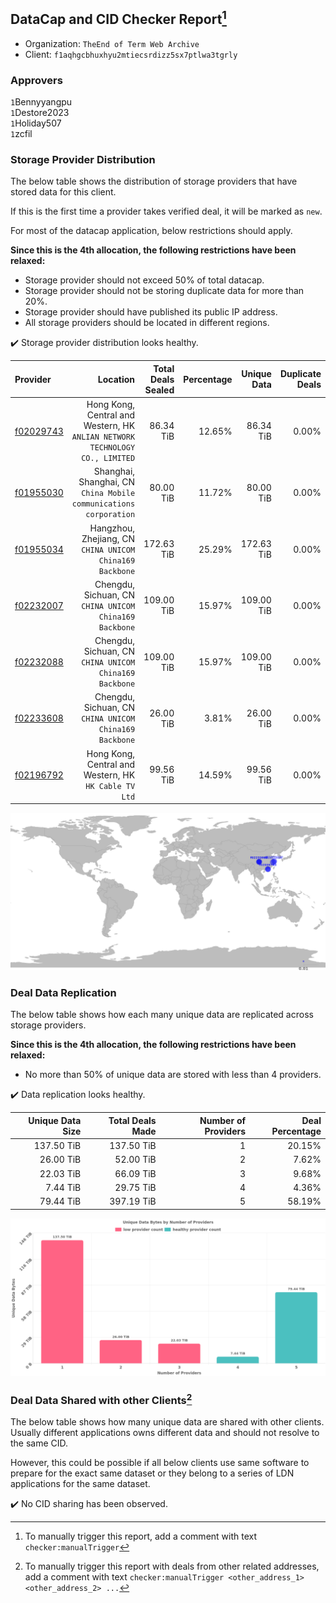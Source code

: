 ## DataCap and CID Checker Report[^1]
 - Organization: `TheEnd of Term Web Archive`
 - Client: `f1aqhgcbhuxhyu2mtiecsrdizz5sx7ptlwa3tgrly`
### Approvers
`1`Bennyyangpu<br/>`1`Destore2023<br/>`1`Holiday507<br/>`1`zcfil

### Storage Provider Distribution
The below table shows the distribution of storage providers that have stored data for this client.

If this is the first time a provider takes verified deal, it will be marked as `new`.

For most of the datacap application, below restrictions should apply.

**Since this is the 4th allocation, the following restrictions have been relaxed:**
 - Storage provider should not exceed 50% of total datacap.
 - Storage provider should not be storing duplicate data for more than 20%.
 - Storage provider should have published its public IP address.
 - All storage providers should be located in different regions.

✔️ Storage provider distribution looks healthy.

| Provider                                              |                                                                        Location | Total Deals Sealed | Percentage | Unique Data | Duplicate Deals |
| :---------------------------------------------------- | ------------------------------------------------------------------------------: | -----------------: | ---------: | ----------: | --------------: |
| [f02029743](https://filfox.info/en/address/f02029743) | Hong Kong, Central and Western, HK<br/>`ANLIAN NETWORK TECHNOLOGY CO., LIMITED` |          86.34 TiB |     12.65% |   86.34 TiB |           0.00% |
| [f01955030](https://filfox.info/en/address/f01955030) |            Shanghai, Shanghai, CN<br/>`China Mobile communications corporation` |          80.00 TiB |     11.72% |   80.00 TiB |           0.00% |
| [f01955034](https://filfox.info/en/address/f01955034) |                     Hangzhou, Zhejiang, CN<br/>`CHINA UNICOM China169 Backbone` |         172.63 TiB |     25.29% |  172.63 TiB |           0.00% |
| [f02232007](https://filfox.info/en/address/f02232007) |                       Chengdu, Sichuan, CN<br/>`CHINA UNICOM China169 Backbone` |         109.00 TiB |     15.97% |  109.00 TiB |           0.00% |
| [f02232088](https://filfox.info/en/address/f02232088) |                       Chengdu, Sichuan, CN<br/>`CHINA UNICOM China169 Backbone` |         109.00 TiB |     15.97% |  109.00 TiB |           0.00% |
| [f02233608](https://filfox.info/en/address/f02233608) |                       Chengdu, Sichuan, CN<br/>`CHINA UNICOM China169 Backbone` |          26.00 TiB |      3.81% |   26.00 TiB |           0.00% |
| [f02196792](https://filfox.info/en/address/f02196792) |                        Hong Kong, Central and Western, HK<br/>`HK Cable TV Ltd` |          99.56 TiB |     14.59% |   99.56 TiB |           0.00% |

<img src="https://raw.githubusercontent.com/data-preservation-programs/filplus-checker-assets/main/filecoin-project/filecoin-plus-large-datasets/issues/2078/1691506146381.png"/>

### Deal Data Replication
The below table shows how each many unique data are replicated across storage providers.


**Since this is the 4th allocation, the following restrictions have been relaxed:**
- No more than 50% of unique data are stored with less than 4 providers.

✔️ Data replication looks healthy.

| Unique Data Size | Total Deals Made | Number of Providers | Deal Percentage |
| ---------------: | ---------------: | ------------------: | --------------: |
|       137.50 TiB |       137.50 TiB |                   1 |          20.15% |
|        26.00 TiB |        52.00 TiB |                   2 |           7.62% |
|        22.03 TiB |        66.09 TiB |                   3 |           9.68% |
|         7.44 TiB |        29.75 TiB |                   4 |           4.36% |
|        79.44 TiB |       397.19 TiB |                   5 |          58.19% |

<img src="https://raw.githubusercontent.com/data-preservation-programs/filplus-checker-assets/main/filecoin-project/filecoin-plus-large-datasets/issues/2078/1691506147114.png"/>

### Deal Data Shared with other Clients[^3]
The below table shows how many unique data are shared with other clients.
Usually different applications owns different data and should not resolve to the same CID.

However, this could be possible if all below clients use same software to prepare for the exact same dataset or they belong to a series of LDN applications for the same dataset.

✔️ No CID sharing has been observed.

[^1]: To manually trigger this report, add a comment with text `checker:manualTrigger`

[^2]: Deals from those addresses are combined into this report as they are specified with `checker:manualTrigger`

[^3]: To manually trigger this report with deals from other related addresses, add a comment with text `checker:manualTrigger <other_address_1> <other_address_2> ...`
